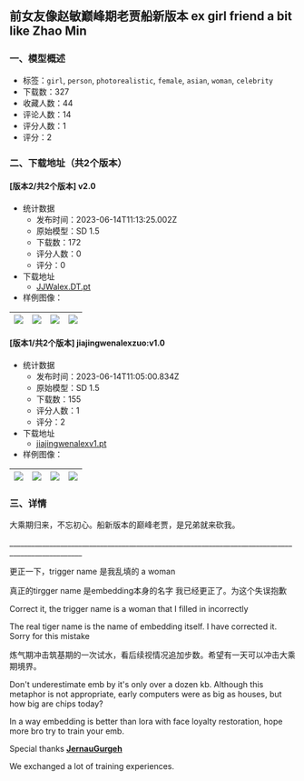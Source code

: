## 前女友像赵敏巅峰期老贾船新版本 ex girl friend a bit like Zhao Min
### 一、模型概述

- 标签：`girl`, `person`, `photorealistic`, `female`, `asian`, `woman`, `celebrity`
- 下载数：327
- 收藏人数：44
- 评论人数：14
- 评分人数：1
- 评分：2

### 二、下载地址（共2个版本）

#### [版本2/共2个版本] v2.0

- 统计数据
  - 发布时间：2023-06-14T11:13:25.002Z
  - 原始模型：SD 1.5
  - 下载数：172
  - 评分人数：0
  - 评分：0
- 下载地址
  - [JJWalex.DT.pt](https://civitai.com/api/download/models/95797)
- 样例图像：

| <img src="https://image.civitai.com/xG1nkqKTMzGDvpLrqFT7WA/68c35692-deca-4c3c-b03b-2e117ce82054/width=450/1141040.jpeg" /> | <img src="https://image.civitai.com/xG1nkqKTMzGDvpLrqFT7WA/ddd20979-723c-4e9a-99f3-0b4a73455bf6/width=450/1143673.jpeg" /> | <img src="https://image.civitai.com/xG1nkqKTMzGDvpLrqFT7WA/214f6579-8f4b-4274-a295-4abc94919668/width=450/1141050.jpeg" /> | <img src="https://image.civitai.com/xG1nkqKTMzGDvpLrqFT7WA/9bf3ffa6-a755-453b-8536-0fad2f970b3b/width=450/1142928.jpeg" /> |
| ---- | ---- | ---- | ---- |

#### [版本1/共2个版本] jiajingwenalexzuo:v1.0

- 统计数据
  - 发布时间：2023-06-14T11:05:00.834Z
  - 原始模型：SD 1.5
  - 下载数：155
  - 评分人数：1
  - 评分：2
- 下载地址
  - [jiajingwenalexv1.pt](https://civitai.com/api/download/models/27431)
- 样例图像：

| <img src="https://image.civitai.com/xG1nkqKTMzGDvpLrqFT7WA/12acc739-eb3a-4a33-f28c-5eab7f263a00/width=450/301845.jpeg" /> | <img src="https://image.civitai.com/xG1nkqKTMzGDvpLrqFT7WA/9050be14-c8fc-4da5-befd-ad4678552b00/width=450/301851.jpeg" /> | <img src="https://image.civitai.com/xG1nkqKTMzGDvpLrqFT7WA/79f69e7c-567b-4fc0-586f-9a02a40a0900/width=450/301850.jpeg" /> | <img src="https://image.civitai.com/xG1nkqKTMzGDvpLrqFT7WA/f071ecfd-25a0-4985-43c6-20465cec9300/width=450/302029.jpeg" /> |
| ---- | ---- | ---- | ---- |


### 三、详情
<p>大乘期归来，不忘初心。船新版本的巅峰老贾，是兄弟就来砍我。</p><p>__________________________________________________________________________________________________</p><p>更正一下，trigger name 是我乱填的 a woman</p><p>真正的tirgger name 是embedding本身的名字 我已经更正了。为这个失误抱歉</p><p>Correct it, the trigger name is a woman that I filled in incorrectly</p><p>The real tiger name is the name of embedding itself. I have corrected it. Sorry for this mistake</p><p></p><p>炼气期冲击筑基期的一次试水，看后续视情况追加步数。希望有一天可以冲击大乘期境界。</p><p>Don't underestimate emb by it's only over a dozen kb. Although this metaphor is not appropriate, early computers were as big as houses, but how big are chips today?</p><p>In a way embedding is better than lora with face loyalty restoration, hope more bro try to train your emb.</p><p>Special thanks <a target="_blank" rel="ugc" href="https://civitai.com/user/JernauGurgeh"><strong>JernauGurgeh</strong></a></p><p>We exchanged a lot of training experiences.</p>